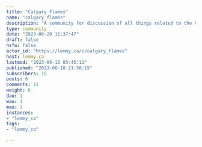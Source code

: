 ```yaml
---
title: "Calgary Flames" 
name: "calgary_flames"
description: "A community for discussion of all things related to the Calgary Flames.Rules:- No hate speech, bigotry, racism, homophobia, sexism, etc- Be respectful- No spamming or advertising- No AI generated content, posts, or comments- No NSFW"
type: community
date: "2023-06-20 11:37:47"
draft: false
nsfw: false
actor_id: "https://lemmy.ca/c/calgary_flames"
host: lemmy.ca
lastmod: "2023-06-15 05:45:11"
published: "2023-06-10 21:58:15"
subscribers: 15
posts: 6
comments: 11
weight: 6
dau: 1
wau: 1
mau: 1
instances:
- "lemmy_ca"
tags: 
- "lemmy_ca"

---
```

